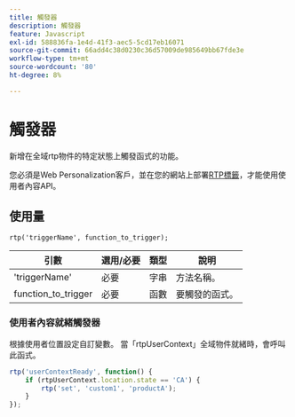 ```yaml
---
title: 觸發器
description: 觸發器
feature: Javascript
exl-id: 588836fa-1e4d-41f3-aec5-5cd17eb16071
source-git-commit: 66add4c38d0230c36d57009de985649bb67fde3e
workflow-type: tm+mt
source-wordcount: '80'
ht-degree: 8%

---
```


# 觸發器

新增在全域rtp物件的特定狀態上觸發函式的功能。

您必須是Web Personalization客戶，並在您的網站上部署[RTP標籤](https://experienceleague.adobe.com/zh-hant/docs/marketo/using/product-docs/web-personalization/rtp-tag-implementation/deploy-the-rtp-javascript)，才能使用使用者內容API。

## 使用量

`rtp('triggerName', function_to_trigger);`

| 引數 | 選用/必要 | 類型 | 說明 |
|---------------------|-------------------|----------|----------------------|
| &#39;triggerName&#39; | 必要 | 字串 | 方法名稱。 |
| function_to_trigger | 必要 | 函數 | 要觸發的函式。 |


### 使用者內容就緒觸發器

根據使用者位置設定自訂變數。 當「rtpUserContext」全域物件就緒時，會呼叫此函式。

```javascript
rtp('userContextReady', function() {
    if (rtpUserContext.location.state == 'CA') {
        rtp('set', 'custom1', 'productA');
    }
});
```
